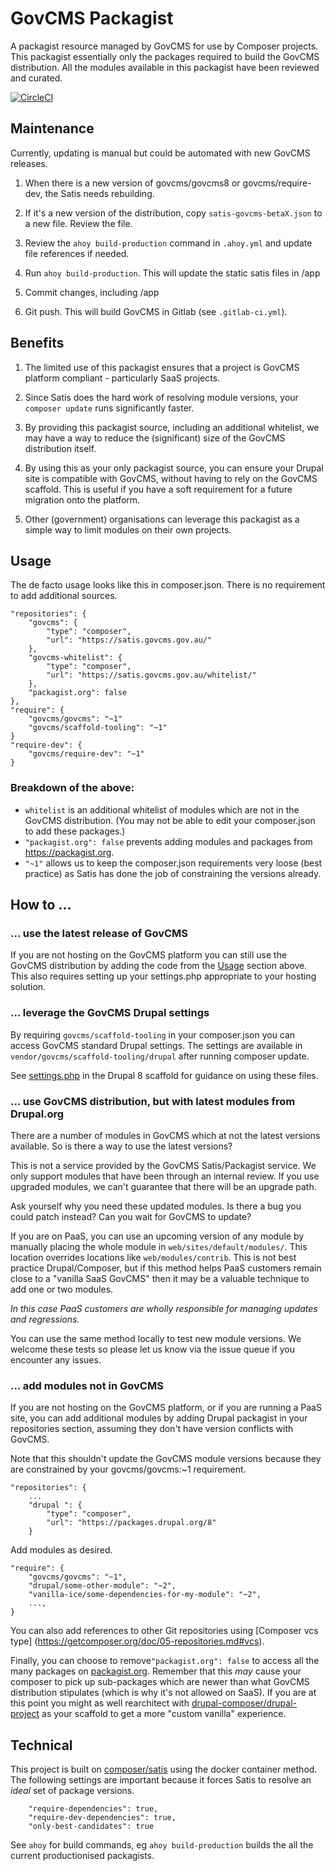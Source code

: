 # GovCMS Packagist

A packagist resource managed by GovCMS for use by Composer projects. This packagist
essentially only the packages required to build the GovCMS distribution.
All the modules available in this packagist have been reviewed and curated.

[![CircleCI](https://circleci.com/gh/govCMS/satis.svg?style=svg)](https://circleci.com/gh/govCMS/satis)

## Maintenance

Currently, updating is manual but could be automated with new GovCMS releases.

1. When there is a new version of govcms/govcms8 or govcms/require-dev, the
Satis needs rebuilding.

2. If it's a new version of the distribution, copy `satis-govcms-betaX.json`
to a new file. Review the file.

3. Review the `ahoy build-production` command in `.ahoy.yml` and update file
references if needed.

4. Run `ahoy build-production`. This will update the static satis files in /app

5. Commit changes, including /app

6. Git push. This will build GovCMS in Gitlab (see `.gitlab-ci.yml`).


## Benefits

1. The limited use of this packagist ensures that a project is GovCMS platform
compliant - particularly SaaS projects.

2. Since Satis does the hard work of resolving module versions, your `composer update`
runs significantly faster.

3. By providing this packagist source, including an additional whitelist, we 
may have a way to reduce the (significant) size of the GovCMS distribution itself.

4. By using this as your only packagist source, you can ensure your Drupal
site is compatible with GovCMS, without having to rely on the GovCMS scaffold.
This is useful if you have a soft requirement for a future migration onto the
platform.

5. Other (government) organisations can leverage this packagist as a simple
way to limit modules on their own projects.


## Usage

The de facto usage looks like this in composer.json. There is no requirement
to add additional sources.

```
"repositories": {
    "govcms": {
        "type": "composer",
        "url": "https://satis.govcms.gov.au/"
    },
    "govcms-whitelist": {
        "type": "composer",
        "url": "https://satis.govcms.gov.au/whitelist/"
    },
    "packagist.org": false
},
"require": {
    "govcms/govcms": "~1"
    "govcms/scaffold-tooling": "~1"
}
"require-dev": {
    "govcms/require-dev": "~1"
}

```

### Breakdown of the above:

* `whitelist` is an additional whitelist of modules which are not in the GovCMS
distribution. (You may not be able to edit your composer.json to add these packages.)
* `"packagist.org": false` prevents adding modules and packages from https://packagist.org.
* `"~1"` allows us to keep the composer.json requirements very loose (best practice) as
Satis has done the job of constraining the versions already.


## How to ...

### ... use the latest release of GovCMS

If you are not hosting on the GovCMS platform you can still use the GovCMS
distribution by adding the code from the [Usage](#usage) section above. This also
requires setting up your settings.php appropriate to your hosting solution.

### ... leverage the GovCMS Drupal settings

By requiring `govcms/scaffold-tooling` in your composer.json you can 
access GovCMS standard Drupal settings. The settings are available in
`vendor/govcms/scaffold-tooling/drupal` after running composer update.

See [settings.php](https://github.com/govCMS/govcms8-scaffold-paas/blob/develop/web/sites/default/settings.php)
in the Drupal 8 scaffold for guidance on using these files.

### ... use GovCMS distribution, but with latest modules from Drupal.org

There are a number of modules in GovCMS which at not the latest
versions available. So is there a way to use the latest versions?

This is not a service provided by the GovCMS Satis/Packagist service. We
only support modules that have been through an internal review. If 
you use upgraded modules, we can't guarantee that there will be an
upgrade path.

Ask yourself why you need these updated modules. Is there a bug you
could patch instead? Can you wait for GovCMS to update?

If you are on PaaS, you can use an upcoming version of any module by manually
placing the whole module in `web/sites/default/modules/`. This location
overrides locations like `web/modules/contrib`. This is not best practice
Drupal/Composer, but if this method helps PaaS customers remain close to a
"vanilla SaaS GovCMS" then it may be a valuable technique to add one or two modules.

*In this case PaaS customers are wholly responsible for managing updates and regressions.*

You can use the same method locally to test new module versions. We welcome
these tests so please let us know via the issue queue if you
encounter any issues.

### ... add modules not in GovCMS

If you are not hosting on the GovCMS platform, or if you are running
a PaaS site, you can add additional modules by adding Drupal packagist
in your repositories section, assuming they don't have version conflicts
with GovCMS.

Note that this shouldn't update the GovCMS module versions
because they are constrained by your govcms/govcms:~1 requirement.

```
"repositories": {
    ...
    "drupal ": {
        "type": "composer",
        "url": "https://packages.drupal.org/8"
    }
```

Add modules as desired.

```
"require": {
    "govcms/govcms": "~1",
    "drupal/some-other-module": "~2",
    "vanilla-ice/some-dependencies-for-my-module": "~2",
    ...,
}
```

You can also add references to other Git repositories using [Composer vcs type]
(https://getcomposer.org/doc/05-repositories.md#vcs).

Finally, you can choose to remove`"packagist.org": false` to access all the many
packages on [packagist.org](https://packagist.org). Remember that this *may* cause your
composer to pick up sub-packages which are newer than what GovCMS distribution stipulates
(which is why it's not allowed on SaaS). If you are at this point you might as well
rearchitect with [drupal-composer/drupal-project](https://github.com/drupal-composer/drupal-project)
as your scaffold to get a more "custom vanilla" experience.


## Technical

This project is built on [composer/satis](https://github.com/composer/satis) using the
docker container method. The following settings are important because it forces Satis
to resolve an *ideal* set of package versions.

```
    "require-dependencies": true,
    "require-dev-dependencies": true,
    "only-best-candidates": true
```

See `ahoy` for build commands, eg `ahoy build-production`
builds the all the current productionised packagists.
